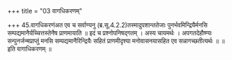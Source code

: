 +++
title = "03 वागधिकरणम्"

+++
45.वागधिकरणंअत एव च सर्वाण्यनु (ब्र.सू.4.2.2)तस्मादुपशान्ततेजाः पुनर्भवमिन्द्रियैर्मनसि सम्पद्यमानैर्यच्चित्तस्तेनैष प्राणमायाति ॥ इदं च प्रश्नोपनिषद्गतम् । अस्य चायमर्थः । अपगतदेहौष्ण्यः सन्पुनर्जन्मप्राप्तुं मनसि सम्पद्यमानैरिन्द्रियैः सहितं प्राणमीदृश्या मनोवासनयासहित एव सन्नागच्छतीत्यर्थः ॥ ॥ इति वागाधिकरणम् ॥
